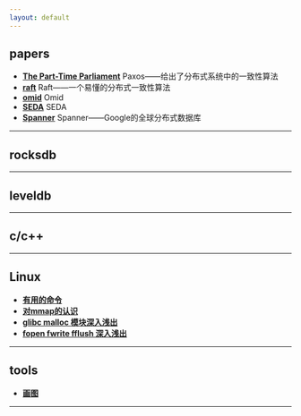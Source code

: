 ```yaml
---
layout: default
---
```


## papers
- [**The Part-Time Parliament**](/contents/papers/the_part-time_parliament)
Paxos——给出了分布式系统中的一致性算法
- [**raft**](/contents/papers/raft)
Raft——一个易懂的分布式一致性算法
- [**omid**](/contents/papers/omid)
Omid
- [**SEDA**](/contents/papers/seda)
SEDA
- [**Spanner**](/contents/papers/spanner)
Spanner——Google的全球分布式数据库

---
## rocksdb

---
## leveldb

---
## c/c++

---
## Linux
- [**有用的命令**](/contents/linux/power_cmds)
- [**对mmap的认识**](/contents/linux/mmap)  
- [**glibc malloc 模块深入浅出**](/contents/linux/malloc)   
- [**fopen fwrite fflush 深入浅出**](/contents/linux/fxxx)

---
## tools
- [**画图**](/contents/tools/draw)

---
